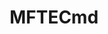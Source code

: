 ---
title: "MFTECmd"
description: "Parser for $MFT, $Boot, $J, $SDS, and $LogFile that extracts critical file system metadata from NTFS artifacts."
platforms: ["windows", "cli"]
categories: ["Windows Forensics", "Disk Forensics"]
tags: ["mft-analysis", "ntfs", "file-system", "timeline-analysis", "metadata-extraction"]
github: "https://github.com/EricZimmerman/MFTECmd"
url: "https://ericzimmerman.github.io/#!index.md"
documentation: "https://github.com/EricZimmerman/MFTECmd/blob/master/README.md"
---